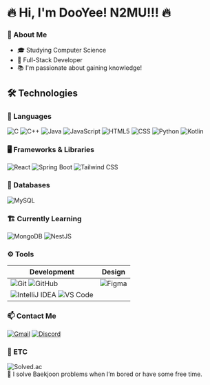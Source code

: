 # 🔥 Hi, I'm DooYee! N2MU!!! 🔥
### 🚀 About Me
- 🎓 Studying Computer Science
- 🚀 Full-Stack Developer
- 📚 I'm passionate about gaining knowledge!

## 🛠️ Technologies

### 📌 Languages
![C](https://img.shields.io/badge/-C-A8B9CC?style=flat-square&logo=c&logoColor=white)
![C++](https://img.shields.io/badge/-C++-00599C?style=flat-square&logo=c%2B%2B&logoColor=white)
![Java](https://img.shields.io/badge/-Java-007396?style=flat-square&logo=java&logoColor=white)
![JavaScript](https://img.shields.io/badge/-JavaScript-F7DF1E?style=flat-square&logo=javascript&logoColor=black)
![HTML5](https://img.shields.io/badge/-HTML5-E34F26?style=flat-square&logo=html5&logoColor=black)
![CSS](https://img.shields.io/badge/-CSS-663399?style=flat-square&logo=css&logoColor=black)
![Python](https://img.shields.io/badge/-Python-3776AB?style=flat-square&logo=python&logoColor=white)
![Kotlin](https://img.shields.io/badge/-Kotlin-0095D5?style=flat-square&logo=kotlin&logoColor=white)

### 🖥️ Frameworks & Libraries
![React](https://img.shields.io/badge/-React-61DAFB?style=flat-square&logo=react&logoColor=white)
![Spring Boot](https://img.shields.io/badge/-Spring_Boot-6DB33F?style=flat-square&logo=spring-boot&logoColor=white)
![Tailwind CSS](https://img.shields.io/badge/-TailwindCSS-38B2AC?style=flat-square&logo=tailwind-css&logoColor=white)

### 📑 Databases
![MySQL](https://img.shields.io/badge/-MySQL-4479A1?style=flat-square&logo=mysql&logoColor=white)

### 🏗️ Currently Learning
![MongoDB](https://img.shields.io/badge/-MongoDB-47A248?style=flat-square&logo=mongodb&logoColor=white)
![NestJS](https://img.shields.io/badge/-Nest.js-E0234E?style=flat-square&logo=nestjs&logoColor=white)

### ⚙️ Tools
| Development | Design |
|------------|--------|
| ![Git](https://img.shields.io/badge/-Git-F05032?style=flat-square&logo=git&logoColor=white) ![GitHub](https://img.shields.io/badge/-GitHub-181717?style=flat-square&logo=github&logoColor=white) | ![Figma](https://img.shields.io/badge/-Figma-F24E1E?style=flat-square&logo=figma&logoColor=white) |
| ![IntelliJ IDEA](https://img.shields.io/badge/IntelliJ%20IDEA-000000.svg?&style=flat-square&logo=intellij-idea&logoColor=white) ![VS Code](https://img.shields.io/badge/Visual%20Studio%20Code-007ACC.svg?&style=flat-square&logo=visual-studio-code&logoColor=white)

### 📫 Contact Me
[![Gmail](https://img.shields.io/badge/Gmail-D14836?style=flat-square&logo=gmail&logoColor=white)](mailto:hyeonta03@gmail.com)
[![Discord](https://img.shields.io/badge/Discord-7289DA?style=flat-square&logo=discord&logoColor=white)](https://discord.com/users/DooYee)

### 📎 ETC
![Solved.ac](http://mazassumnida.wtf/api/v2/generate_badge?boj=hyeonta03)  
🧩 I solve Baekjoon problems when I’m bored or have some free time.

